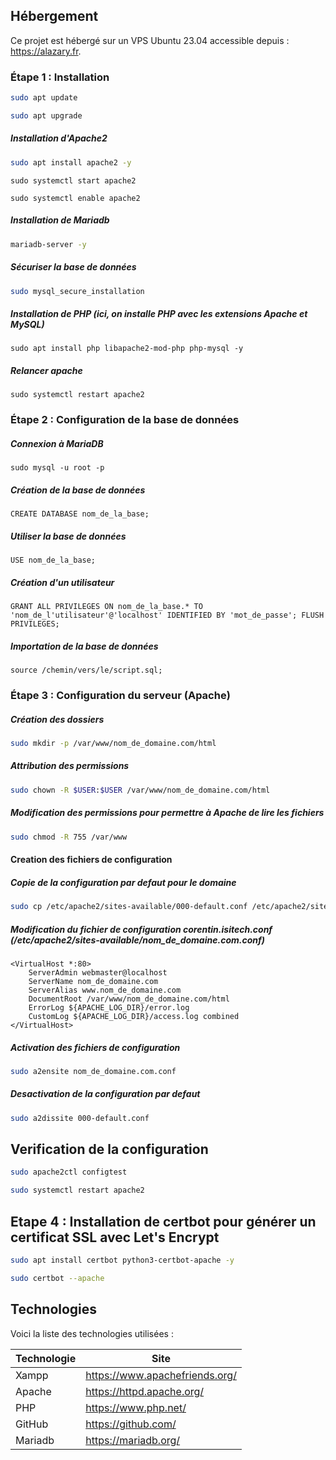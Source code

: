 ## Hébergement

Ce projet est hébergé sur un VPS Ubuntu 23.04 accessible depuis : https://alazary.fr.

### Étape 1 : Installation

```sh
sudo apt update
```
```sh
sudo apt upgrade
```
##### Installation d'Apache2 
```sh
sudo apt install apache2 -y
```
```
sudo systemctl start apache2
```
```
sudo systemctl enable apache2
```

##### Installation de Mariadb 
```sh
mariadb-server -y
```
##### Sécuriser la base de données

```sh
sudo mysql_secure_installation
```

##### Installation de PHP (ici, on installe PHP avec les extensions Apache et MySQL)
```ssh
sudo apt install php libapache2-mod-php php-mysql -y
```
##### Relancer apache
```ssh
sudo systemctl restart apache2
```

### Étape 2 : Configuration de la base de données
##### Connexion à MariaDB
```ssh
sudo mysql -u root -p
```
##### Création de la base de données
```ssh
CREATE DATABASE nom_de_la_base;
```
##### Utiliser la base de données
```ssh
USE nom_de_la_base;
```
##### Création d'un utilisateur
```ssh
GRANT ALL PRIVILEGES ON nom_de_la_base.* TO 'nom_de_l'utilisateur'@'localhost' IDENTIFIED BY 'mot_de_passe'; FLUSH PRIVILEGES;
```
##### Importation de la base de données
```ssh
source /chemin/vers/le/script.sql;
```
### Étape 3 : Configuration du serveur (Apache)

##### Création des dossiers
```sh
sudo mkdir -p /var/www/nom_de_domaine.com/html
```

##### Attribution des permissions
```sh
sudo chown -R $USER:$USER /var/www/nom_de_domaine.com/html
```

##### Modification des permissions pour permettre à Apache de lire les fichiers

```sh
sudo chmod -R 755 /var/www
```
#### Creation des fichiers de configuration

##### Copie de la configuration par defaut pour le domaine
```sh
sudo cp /etc/apache2/sites-available/000-default.conf /etc/apache2/sites-available/nom_de_domaine.com.conf
```

##### Modification du fichier de configuration corentin.isitech.conf (/etc/apache2/sites-available/nom_de_domaine.com.conf)

```
<VirtualHost *:80>
    ServerAdmin webmaster@localhost
    ServerName nom_de_domaine.com
    ServerAlias www.nom_de_domaine.com
    DocumentRoot /var/www/nom_de_domaine.com/html
    ErrorLog ${APACHE_LOG_DIR}/error.log
    CustomLog ${APACHE_LOG_DIR}/access.log combined
</VirtualHost>
```

##### Activation des fichiers de configuration
```sh
sudo a2ensite nom_de_domaine.com.conf
```

##### Desactivation de la configuration par defaut

```sh
sudo a2dissite 000-default.conf
```

## Verification de la configuration
```sh
sudo apache2ctl configtest
```
```sh
sudo systemctl restart apache2
```

## Etape 4 : Installation de certbot pour générer un certificat SSL avec Let's Encrypt
```sh
sudo apt install certbot python3-certbot-apache -y
```
```sh
sudo certbot --apache
```
## Technologies

Voici la liste des technologies utilisées :

| Technologie | Site |
| ------ | ------ |
| Xampp | https://www.apachefriends.org/ |
| Apache | https://httpd.apache.org/ |
| PHP | https://www.php.net/ |
| GitHub | https://github.com/ |
| Mariadb | https://mariadb.org/ |
